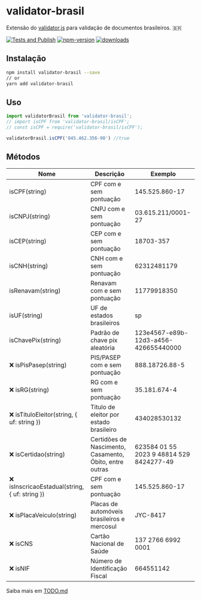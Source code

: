 # validator-brasil

Extensão do [validator.js](https://github.com/validatorjs/validator.js) para validação de documentos brasileiros. 🇧🇷

[![Tests and Publish](https://github.com/ogilvieira/validator-brasil/actions/workflows/main.yml/badge.svg)](https://github.com/ogilvieira/validator-brasil/actions/workflows/main.yml)
[![npm-version](https://img.shields.io/npm/v/validator-brasil?color=brightgreen&label=npm%20package)](https://www.npmjs.com/package/validator-brasil)
[![downloads](https://img.shields.io/npm/dt/validator-brasil.svg)](https://www.npmjs.com/package/validator-brasil)


## Instalação
```bash
npm install validator-brasil --save
// or
yarn add validator-brasil
```

## Uso
```typescript
import validatorBrasil from 'validator-brasil';
// import isCPF from 'validator-brasil/isCPF';
// const isCPF = require('validator-brasil/isCPF');

validatorBrasil.isCPF('045.462.356-90') //true
```

## Métodos

|Nome|Descrição|Exemplo|
|----|---------|--------------|
|isCPF(string)|CPF com e sem pontuação|145.525.860-17|
|isCNPJ(string)|CNPJ com e sem pontuação|03.615.211/0001-27|
|isCEP(string)|CEP com e sem pontuação|18703-357|
|isCNH(string)|CNH com e sem pontuação|62312481179|
|isRenavam(string)|Renavam com e sem pontuação|11779918350|
|isUF(string)|UF de estados brasileiros|sp|
|isChavePix(string)|Padrão de chave pix aleatória|123e4567-e89b-12d3-a456-426655440000|
|❌ isPisPasep(string)|PIS/PASEP com e sem pontuação|888.18726.88-5|
|❌ isRG(string)|RG com e sem pontuação|35.181.674-4|
|❌ isTituloEleitor(string, { uf: string })|Titulo de eleitor por estado brasileiro|434028530132|
|❌ isCertidao(string)|Certidões de Nascimento, Casamento, Óbito, entre outras|623584 01 55 2023 9 48814 529 8424277-49|
|❌ isInscricaoEstadual(string, { uf: string })|CPF com e sem pontuação|145.525.860-17|
|❌ isPlacaVeiculo(string)|Placas de automóveis brasileiros e mercosul|JYC-8417|
|❌ isCNS|Cartão Nacional de Saúde|137 2766 6992 0001|
|❌ isNIF|Número de Identificação Fiscal|664551142|

Saiba mais em [TODO.md](./docs/TODO.md)
